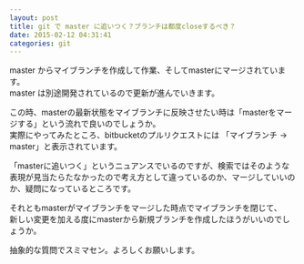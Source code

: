 ```yaml
---
layout: post
title: git で master に追いつく？ブランチは都度closeするべき？
date: 2015-02-12 04:31:41
categories: git
---
```

<p>master からマイブランチを作成して作業、そしてmasterにマージされています。<br>
master は別途開発されているので更新が進んでいきます。</p>

<p>この時、masterの最新状態をマイブランチに反映させたい時は「masterをマージする」という流れで良いのでしょうか。<br>
実際にやってみたところ、bitbucketのプルリクエストには 「マイブランチ → master」と表示されています。</p>

<p>「masterに追いつく」というニュアンスでいるのですが、検索ではそのような表現が見当たらたなかったので考え方として違っているのか、マージしていいのか、疑問になっているところです。</p>

<p>それともmasterがマイブランチをマージした時点でマイブランチを閉じて、<br>
新しい変更を加える度にmasterから新規ブランチを作成したほうがいいのでしょうか。</p>

<p>抽象的な質問でスミマセン。よろしくお願いします。</p>
